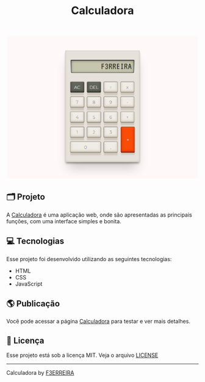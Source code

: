 <h1 align="center">
Calculadora
</h1>
<br>

<p align="center">
<a href="https://github.com/F3RREIRA">
<img alt="Imagem Calculadora" title="Calculadora" src="Calc2.png" width="500px"/>
</a>
</p>

## 🗂️ Projeto

A [Calculadora](https://f3rreira.github.io/Calculadora2) é uma aplicação web, onde são apresentadas as principais funções, com uma interface simples e bonita.

## 💻 Tecnologias

Esse projeto foi desenvolvido utilizando as seguintes tecnologias:

- HTML
- CSS
- JavaScript

## 🌎 Publicação

Você pode acessar a página [Calculadora](https://f3rreira.github.io/Calculadora2) para testar e ver mais detalhes.

## :memo: Licença

Esse projeto está sob a licença MIT. Veja o arquivo [LICENSE](LICENSE.md) 

---
Calculadora by [F3ERREIRA](https://github.com/F3RREIRA)
